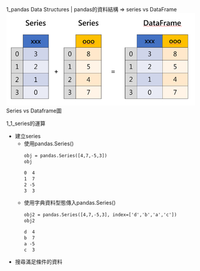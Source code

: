 1_pandas Data Structures | pandas的資料結構 => series vs DataFrame
![image](https://github.com/sunmer12345/2022_AI_DL_Class/blob/main/series_dataframe.png)
Series vs Dataframe圖

1_1_series的運算

- 建立series
  - 使用pandas.Series()
	```
  	obj = pandas.Series([4,7,-5,3])
	obj
	```
	```
	0  4
	1  7
	2 -5
	3  3
	```
  - 使用字典資料型態傳入pandas.Series()
	```
	obj2 = pandas.Series([4,7,-5,3], index=['d','b','a','c'])
	obj2
	```
	```
	d  4
	b  7
	a -5
	c  3
	```
- 搜尋滿足條件的資料

